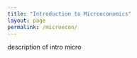 ```yaml
---
title: "Introduction to Microeconomics"
layout: page
permalink: /microecon/
---
```


description of intro micro
